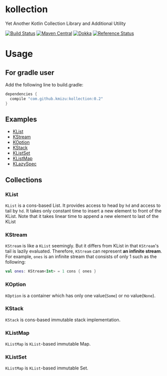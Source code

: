 # kollection
Yet Another Kotlin Collection Library and Additional Utility

[![Build Status](https://travis-ci.org/kmizu/kollection.png?branch=master)](https://travis-ci.org/kmizu/kollection)
[![Maven Central](https://maven-badges.herokuapp.com/maven-central/com.github.kmizu/kollection/badge.svg)](https://maven-badges.herokuapp.com/maven-central/com.github.kmizu/kollection)
[![Dokka](http://javadoc-badge.appspot.com/com.github.kmizu/kollection.svg?label=javadoc)](http://javadoc-badge.appspot.com/com.github.kmizu/kollection/index.html)
[![Reference Status](https://www.versioneye.com/java/com.github.kmizu:kollection/reference_badge.svg?style=flat)](https://www.versioneye.com/java/com.github.kmizu:kollection/references)

# Usage

## For gradle user

Add the following line to build.gradle:

```groovy
dependencies {
  compile "com.github.kmizu:kollection:0.2"
}

```

## Examples

* [KList](https://github.com/kmizu/kollection/blob/releases/0.2/src/test/kotlin/com/github/kmizu/kollection/KListSpec.kt)
* [KStream](https://github.com/kmizu/kollection/blob/releases/0.2/src/test/kotlin/com/github/kmizu/kollection/KStreamSpec.kt)
* [KOption](https://github.com/kmizu/kollection/blob/releases/0.2/src/test/kotlin/com/github/kmizu/kollection/KOptionSpec.kt)
* [KStack](https://github.com/kmizu/kollection/blob/releases/0.2/src/test/kotlin/com/github/kmizu/kollection/KStackSpec.kt)
* [KListSet](https://github.com/kmizu/kollection/blob/releases/0.2/src/test/kotlin/com/github/kmizu/kollection/KListSetSpec.kt)
* [KListMap](https://github.com/kmizu/kollection/blob/releases/0.2/src/test/kotlin/com/github/kmizu/kollection/KListMapSpec.kt)
* [KLazySpec](https://github.com/kmizu/kollection/blob/releases/0.2/src/test/kotlin/com/github/kmizu/kollection/KLazySpec.kt)

## Collections

### KList

`KList` is a cons-based List.  It provides access to head by `hd` and access to tail by `hd`.  It takes only constant time
to insert a new element to front of the KList.  Note that it takes linear time to append a new element to last of the KList

### KStream

`KStream` is like a `KList` seemingly.  But it differs from KList in that `KStream`'s tail is lazily evaluated.
Therefore, `KStream` can represent **an infinite stream**.  For example, `ones` is an infinite stream that consists
of only 1 such as the following:

```kotlin
val ones: KStream<Int> = 1 cons { ones }
```

### KOption

`KOption` is a container which has only one value(`Some`) or no value(`None`).

### KStack

`KStack` is cons-based immutable stack implementation.

### KListMap

`KListMap` is `KList`-based immutable Map.

### KListSet

`KListMap` is `KList`-based immutable Set.
